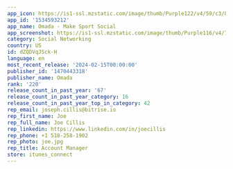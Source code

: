 ```yaml
---
app_icon: https://is1-ssl.mzstatic.com/image/thumb/Purple122/v4/59/c3/87/59c387a4-8c01-31e0-b1ea-3d56072e3f2e/AppIcon-prod-0-0-1x_U007emarketing-0-5-0-85-220.png/1024x1024bb.png
app_id: '1534593212'
app_name: Omada - Make Sport Social
app_screenshot: https://is1-ssl.mzstatic.com/image/thumb/Purple116/v4/78/34/8d/78348dba-f8f6-08cb-30a7-2e27105225a9/99f6b593-dec2-4a4f-936e-0843595fe235_SCREEN1.jpg/1242x2208bb.png
category: Social Networking
country: US
id: dZQDVqJSck-H
language: en
most_recent_release: '2024-02-15T00:00:00'
publisher_id: '1470443318'
publisher_name: Omada
rank: '220'
release_count_in_past_year: '67'
release_count_in_past_year_category: 16
release_count_in_past_year_top_in_category: 42
rep_email: joseph.cillis@bitrise.io
rep_first_name: Joe
rep_full_name: Joe Cillis
rep_linkedin: https://www.linkedin.com/in/joecillis
rep_phone: +1 518-258-1902
rep_photo: joe.jpg
rep_title: Account Manager
store: itunes_connect
---
```

